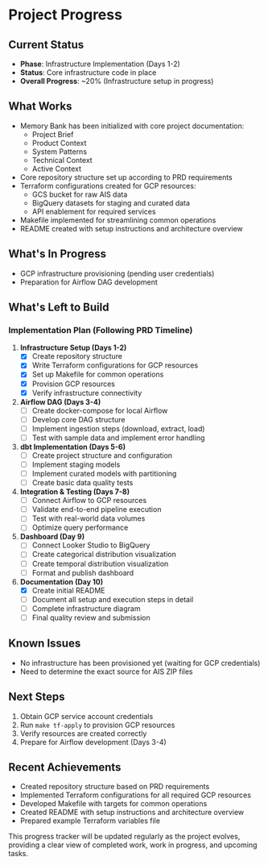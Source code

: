 # Project Progress

## Current Status
- **Phase**: Infrastructure Implementation (Days 1-2)
- **Status**: Core infrastructure code in place
- **Overall Progress**: ~20% (Infrastructure setup in progress)

## What Works
- Memory Bank has been initialized with core project documentation:
  - Project Brief
  - Product Context
  - System Patterns
  - Technical Context
  - Active Context
- Core repository structure set up according to PRD requirements
- Terraform configurations created for GCP resources:
  - GCS bucket for raw AIS data
  - BigQuery datasets for staging and curated data
  - API enablement for required services
- Makefile implemented for streamlining common operations
- README created with setup instructions and architecture overview

## What's In Progress
- GCP infrastructure provisioning (pending user credentials)
- Preparation for Airflow DAG development

## What's Left to Build

### Implementation Plan (Following PRD Timeline)

1. **Infrastructure Setup (Days 1-2)**
   - [x] Create repository structure
   - [x] Write Terraform configurations for GCP resources
   - [x] Set up Makefile for common operations
   - [x] Provision GCP resources
   - [x] Verify infrastructure connectivity

2. **Airflow DAG (Days 3-4)**
   - [ ] Create docker-compose for local Airflow
   - [ ] Develop core DAG structure
   - [ ] Implement ingestion steps (download, extract, load)
   - [ ] Test with sample data and implement error handling

3. **dbt Implementation (Days 5-6)**
   - [ ] Create project structure and configuration
   - [ ] Implement staging models
   - [ ] Implement curated models with partitioning
   - [ ] Create basic data quality tests

4. **Integration & Testing (Days 7-8)**
   - [ ] Connect Airflow to GCP resources
   - [ ] Validate end-to-end pipeline execution
   - [ ] Test with real-world data volumes
   - [ ] Optimize query performance

5. **Dashboard (Day 9)**
   - [ ] Connect Looker Studio to BigQuery
   - [ ] Create categorical distribution visualization
   - [ ] Create temporal distribution visualization
   - [ ] Format and publish dashboard

6. **Documentation (Day 10)**
   - [x] Create initial README
   - [ ] Document all setup and execution steps in detail
   - [ ] Complete infrastructure diagram
   - [ ] Final quality review and submission

## Known Issues
- No infrastructure has been provisioned yet (waiting for GCP credentials)
- Need to determine the exact source for AIS ZIP files

## Next Steps
1. Obtain GCP service account credentials
2. Run `make tf-apply` to provision GCP resources
3. Verify resources are created correctly
4. Prepare for Airflow development (Days 3-4)

## Recent Achievements
- Created repository structure based on PRD requirements
- Implemented Terraform configurations for all required GCP resources
- Developed Makefile with targets for common operations
- Created README with setup instructions and architecture overview
- Prepared example Terraform variables file

This progress tracker will be updated regularly as the project evolves, providing a clear view of completed work, work in progress, and upcoming tasks.
